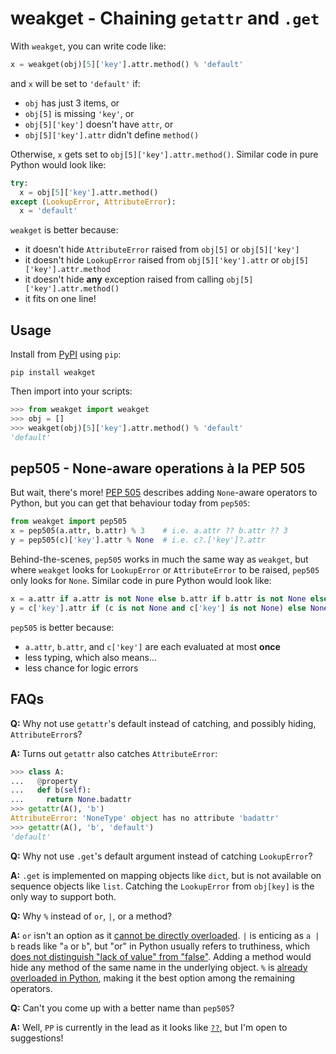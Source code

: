 # weakget - Chaining `getattr` and `.get`

With `weakget`, you can write code like:

```python
x = weakget(obj)[5]['key'].attr.method() % 'default'
```

and `x` will be set to `'default'` if:

- `obj` has just 3 items, or
- `obj[5]` is missing `'key'`, or
- `obj[5]['key']` doesn't have `attr`, or
- `obj[5]['key'].attr` didn't define `method()`

Otherwise, `x` gets set to `obj[5]['key'].attr.method()`. Similar code in pure Python would look like:

```python
try:
  x = obj[5]['key'].attr.method()
except (LookupError, AttributeError):
  x = 'default'
```

`weakget` is better because:

- it doesn't hide `AttributeError` raised from `obj[5]` or `obj[5]['key']`
- it doesn't hide `LookupError` raised from `obj[5]['key'].attr` or `obj[5]['key'].attr.method`
- it doesn't hide **any** exception raised from calling `obj[5]['key'].attr.method()`
- it fits on one line!

## Usage

Install from [PyPI](https://pypi.python.org/pypi) using `pip`:

`pip install weakget`

Then import into your scripts:

```python
>>> from weakget import weakget
>>> obj = []
>>> weakget(obj)[5]['key'].attr.method() % 'default'
'default'
```

## pep505 - None-aware operations à la PEP 505

But wait, there's more! [PEP 505](https://www.python.org/dev/peps/pep-0505) describes adding `None`-aware operators to Python, but you can get that behaviour today from `pep505`:

```python
from weakget import pep505
x = pep505(a.attr, b.attr) % 3    # i.e. a.attr ?? b.attr ?? 3
y = pep505(c)['key'].attr % None  # i.e. c?.['key']?.attr
```

Behind-the-scenes, `pep505` works in much the same way as `weakget`, but where `weakget` looks for `LookupError` or `AttributeError` to be raised, `pep505` only looks for `None`. Similar code in pure Python would look like:

```python
x = a.attr if a.attr is not None else b.attr if b.attr is not None else 3
y = c['key'].attr if (c is not None and c['key'] is not None) else None
```

`pep505` is better because:

- `a.attr`, `b.attr`, and `c['key']` are each evaluated at most **once**
- less typing, which also means...
- less chance for logic errors

## FAQs

**Q:** Why not use `getattr`'s default instead of catching, and possibly hiding, `AttributeError`s?

**A:** Turns out `getattr` also catches `AttributeError`:

```python
>>> class A:
...   @property
...   def b(self):
...     return None.badattr
>>> getattr(A(), 'b')
AttributeError: 'NoneType' object has no attribute 'badattr'
>>> getattr(A(), 'b', 'default')
'default'
```

**Q:** Why not use `.get`'s default argument instead of catching `LookupError`?

**A:** `.get` is implemented on mapping objects like `dict`, but is not available on sequence objects like `list`. Catching the `LookupError` from `obj[key]` is the only way to support both.

**Q:** Why `%` instead of `or`, `|`, or a method?

**A:** `or` isn't an option as it [cannot be directly overloaded](https://www.python.org/dev/peps/pep-0335/#rejection-notice). `|` is enticing as `a | b` reads like "`a` or `b`", but "or" in Python usually refers to truthiness, which [does not distinguish "lack of value" from "false"](https://peps.python.org/pep-0505/#specialness-of-none). Adding a method would hide any method of the same name in the underlying object. `%` is [already overloaded in Python](https://docs.python.org/3/library/stdtypes.html#old-string-formatting), making it the best option among the remaining operators.

**Q:** Can't you come up with a better name than `pep505`?

**A:** Well, `PP` is currently in the lead as it looks like [`??`](https://peps.python.org/pep-0505/#the-coalesce-rule), but I'm open to suggestions!
